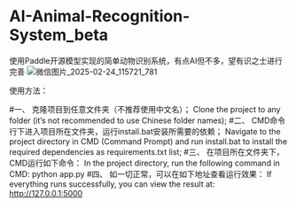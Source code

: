# AI-Animal-Recognition-System_beta
使用Paddle开源模型实现的简单动物识别系统，有点AI但不多，望有识之士进行完善
![微信图片_2025-02-24_115721_781](https://github.com/user-attachments/assets/79231c74-c619-4a08-82bc-de2de8748c84)

使用方法：

#一、
克隆项目到任意文件夹（不推荐使用中文名）；
Clone the project to any folder (it’s not recommended to use Chinese folder names);
#二、
CMD命令行下进入项目所在文件夹，运行install.bat安装所需要的依赖；
Navigate to the project directory in CMD (Command Prompt) and run install.bat to install the required dependencies as requirements.txt list;
#三、
在项目所在文件夹下，CMD运行如下命令：
In the project directory, run the following command in CMD:
python app.py
#四、
如一切正常，可以在如下地址查看运行效果：
If everything runs successfully, you can view the result at:
http://127.0.0.1:5000
